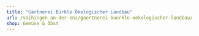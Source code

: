 ```yaml
---
title: "Gärtnerei Bürkle Ökologischer Landbau"
url: /vaihingen-an-der-enz/gaertnerei-buerkle-oekologischer-landbau/
shop: Gemüse & Obst
---
```

